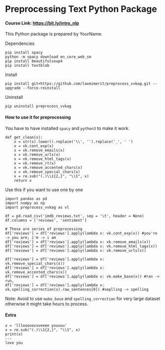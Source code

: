 # Preprocessing Text Python Package

#### Course Link: https://bit.ly/intro_nlp

This Python package is prepared by YourName.

Dependencies
```
pip install spacy
python -m spacy download en_core_web_sm
pip install beautifulsoup4
pip install textblob
```

Install

`pip install git+https://github.com/laxmimerit/preprocess_vvkag.git --upgrade --force-reinstall`

Uninstall

`pip uninstall preprocess_vvkag`

#### How to use it for preprocessing
You have to have installed `spacy` and `python3` to make it work.

```
def get_clean(x):
    x = str(x).lower().replace('\\', '').replace('_', ' ')
    x = vk.cont_exp(x)
    x = vk.remove_emails(x)
    x = vk.remove_urls(x)
    x = vk.remove_html_tags(x)
    x = vk.remove_rt(x)
    x = vk.remove_accented_chars(x)
    x = vk.remove_special_chars(x)
    x = re.sub("(.)\\1{2,}", "\\1", x)
    return x
```

Use this if you want to use one by one
```
import pandas as pd
import numpy as np
import preprocess_vvkag as vl

df = pd.read_csv('imdb_reviews.txt', sep = '\t', header = None)
df.columns = ['reviews', 'sentiment']

# These are series of preprocessing
df['reviews'] = df['reviews'].apply(lambda x: vk.cont_exp(x)) #you're -> you are; i'm -> i am
df['reviews'] = df['reviews'].apply(lambda x: vk.remove_emails(x))
df['reviews'] = df['reviews'].apply(lambda x: vk.remove_html_tags(x))
df['reviews'] = df['reviews'].apply(lambda x: vk.remove_urls(x))

df['reviews'] = df['reviews'].apply(lambda x: vk.remove_special_chars(x))
df['reviews'] = df['reviews'].apply(lambda x: vk.remove_accented_chars(x))
df['reviews'] = df['reviews'].apply(lambda x: vk.make_base(x)) #ran -> run, 
df['reviews'] = df['reviews'].apply(lambda x: vk.spelling_correction(x).raw_sentences[0]) #seplling -> spelling
```

Note: Avoid to use `make_base` and `spelling_correction` for very large dataset otherwise it might take hours to process.


#### Extra

```
x = 'lllooooovvveeee youuuu'
x = re.sub("(.)\\1{2,}", "\\1", x)
print(x)
---
love you
```
